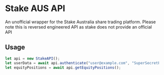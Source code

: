 # Stake AUS API
An unofficial wrapper for the Stake Australia share trading platform. Please note this is reversed engineered API as stake does not provide an official API

## Usage

```javascript
let api = new StakeAPI();
let userData = await api.authenticate("user@example.com", "SuperSecretPassword")
let equityPositions = await api.getEquityPositions();
```